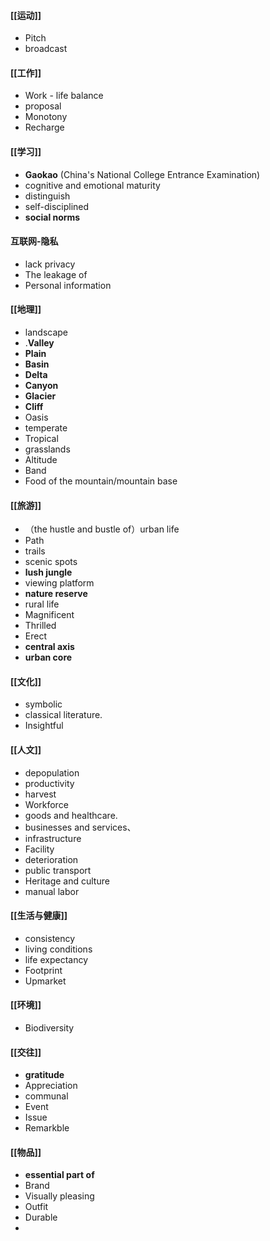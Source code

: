 #### [[运动]]
- Pitch
- broadcast
#### [[工作]]
- Work - life balance
- proposal
- Monotony
- Recharge
#### [[学习]]
- **Gaokao** (China's National College Entrance Examination)
- cognitive and emotional maturity
- distinguish
- self-disciplined
- **social norms**

#### 互联网-隐私
- lack privacy
- The leakage of
- Personal information

#### [[地理]]
- landscape
- .**Valley**
- **Plain**
- **Basin**
- **Delta**
- **Canyon**
- **Glacier**
- **Cliff**
- Oasis
- temperate
- Tropical
- grasslands
- Altitude
- Band
- Food of the mountain/mountain base

#### [[旅游]]
- （the hustle and bustle of）urban life
- Path
- trails
- scenic spots
- **lush jungle**
- viewing platform
- **nature reserve**
- rural life
- Magnificent
- Thrilled
- Erect
- **central axis**
- **urban core**

#### [[文化]]
- symbolic
- classical literature.
- Insightful

#### [[人文]]
- depopulation
- productivity
- harvest
- Workforce
- goods and healthcare.
- businesses and services、
- infrastructure
- Facility
- deterioration
- public transport
- Heritage and culture
- manual labor

#### [[生活与健康]]
- consistency
- living conditions
- life expectancy
- Footprint
- Upmarket

#### [[环境]]
- Biodiversity

#### [[交往]]
- **gratitude**
- Appreciation
- communal
- Event
- Issue
- Remarkble
#### [[物品]]
- **essential part of**
- Brand
- Visually pleasing
- Outfit
- Durable
- 
